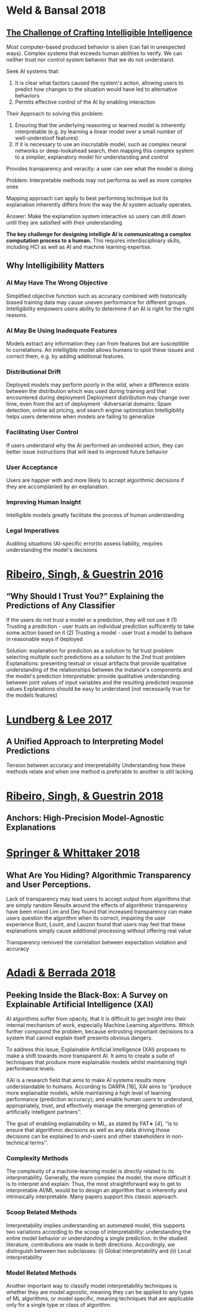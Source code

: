 # Weld & Bansal 2018 
## [The Challenge of Crafting Intelligible Intelligence](https://arxiv.org/pdf/1803.04263.pdf)

Most computer-based produced behavior is alien (can fail in unexpected ways). Complex systems that exceeds human abilities to verify. We can neither trust nor control system behavior that we do not understand. 

Seek AI systems that:
1. It is clear what factors caused the system's action, allowing users to predict how changes to the situation would have led to alternative behaviors
2. Permits effective control of the AI by enabling interaction

Their Approach to solving this problem:
1) Ensuring that the underlying reasoning or learned model is inherently interpretable (e.g. by learning a linear model over a small number of well-understoof features)
2) If it is necessary to use an inscrutable model, such as complex neural networks or deep-lookahead search, then mapping this complex system to a simplier, explanatory model for understanding and control

Provides transparency and veracity: a user can see what the model is doing

Problem: Interpretable methods may not performa as well as more complex ones

Mapping approach can apply to best performing technique but its explanation inherently differs from the way the AI system actually operates.

Answer: Make the explanation system interactive so users can drill down until they are satisfied with their understanding

**The key challenge for designing intelligle AI is communicating a complex computation process to a human.** This requires interdisciplinary skills, including HCI as well as AI and machine learning expertise. 

## Why Intelligibility Matters
### AI May Have The Wrong Objective
Simplified objective function such as accuracy combined with historically biased training data may cause uneven performance for different groups. Intelligibility empowers users ability to determine if an AI is right	for the right reasons.

### AI May Be Using Inadequate Features
Models extract any information they can from features but are susceptible to correlations. An intelligible model allows humans to spot these issues and correct them, e.g. by adding additional features.

### Distributional Drift
Deployed models may perform poorly in the wild, when a difference exists between the distribution which was used during training and that encountered during deployment
Deployment distribution may change over time, even from the act of deployment
-Adversarial domains: Spam detection, online ad pricing, and search engine optimization
Intelligibility helps users determine when models are failing to generalize

### Facilitating User Control
If users understand why the AI performed an undesired action, they can better issue instructions that will lead to improved future behavior

### User Acceptance
Users are happier with and more likely to accept algorithmic decisions if they are accomplanied by an explanation.

### Improving Human Insight
Intelligible models greatly facilitate the process of human understanding

### Legal Imperatives
Auditing situations (AI-specific error)to assess liability, requires understanding the model's decisions
  
# [Ribeiro, Singh, & Guestrin 2016](https://arxiv.org/pdf/1602.04938v1.pdf)
## “Why Should I Trust You?” Explaining the Predictions of Any Classifier
If the users do not trust a model or a prediction, they will not use it
(1) Trusting a prediction - user trusts an individual prediction sufficiently to take some action based on it
(2) Trusting a model - user trust a model to behave in reasonable ways if deployed

Solution: explanation for prediciton as a solution to 1st trust problem
			selecting multiple such predictions as a solution to the 2nd trust problem
Explanations: presenting textual or visual artifacts that provide qualitative 
understanding of the relationships between the instance's components and the model's 
prediction
Interpretable: provide qualitative understanding between joint values of input
				variables and the resulting predicted response values
Explanations should be easy to understand (not necessarily true for the models features)

# [Lundberg & Lee 2017](http://papers.nips.cc/paper/7062-a-unified-approach-to-interpreting-model-predictions.pdf)
## A Unified Approach to Interpreting Model Predictions
Tension between accuracy and interpretability
Understanding how these methods relate and when one method is preferable to another
is still lacking

# [Ribeiro, Singh, & Guestrin 2018](https://homes.cs.washington.edu/~marcotcr/aaai18.pdf)
## Anchors: High-Precision Model-Agnostic Explanations

# [Springer & Whittaker 2018](https://arxiv.org/ftp/arxiv/papers/1812/1812.03220.pdf)
## What Are You Hiding? Algorithmic Transparency and User Perceptions.
Lack of transparency may lead users to accept output from algorithms that are simply random
Results around the effects of algorithmic transparency have been mixed
	Lim and Dey found that increased transparency can make users question the algorithm when its correct, impairing the user experience
	Bunt, Lount, and Lauzon found that users may feel that these explanations simply cause
		additional processing without offering real value

Transparency removed the correlation between expectation violation and accuracy

# [Adadi & Berrada 2018](https://ieeexplore.ieee.org/stamp/stamp.jsp?arnumber=8466590)
## Peeking Inside the Black-Box: A Survey on Explainable Artificial Intelligence (XAI)

AI algorithms suffer from opacity, that it is difficult to get insight into their internal mechanism of work, especially Machine Learning algorithms. Which further compound the problem, because entrusting important decisions to a system that cannot explain itself presents obvious dangers.

To address this issue, Explainable Artificial Intelligence (XAI) proposes to make a shift towards more transparent AI. It aims to create a suite of techniques that produce more explainable models whilst maintaining high performance levels.

XAI is a research field that aims to make AI systems results more understandable to humans. According to DARPA [16], XAI aims
to ‘‘produce more explainable models, while maintaining a high level of learning performance (prediction accuracy); and enable human users to understand, appropriately, trust, and effectively manage the emerging generation of artificially intelligent partners’’.

The goal of enabling explainability in ML, as stated by FAT∗ [4], ‘‘is to ensure that algorithmic decisions as well as any data driving those decisions can be explained to end-users and other stakeholders in non-technical terms’’.

### Complexity Methods
The complexity of a machine-learning model is directly related to its interpretability. Generally, the more complex the model, the more difficult it is to interpret and explain. Thus, the most straightforward way to get to interpretable AI/ML would be to design an algorithm that is inherently and intrinsically interpretable. Many papers support this classic approach.

### Scoop Related Methods
Interpretability implies understanding an automated model, this supports two variations according to the scoop of interpretability: understanding the entire model behavior or understanding a single prediction. In the studied literature, contributions are made in both directions. Accordingly, we distinguish between two subclasses: (i) Global interpretability and (ii) Local interpretability

### Model Related Methods
Another important way to classify model interpretability techniques is whether they are model agnostic, meaning they can be applied to any types of ML algorithms, or model specific, meaning techniques that are applicable only for a single type or class of algorithm.
